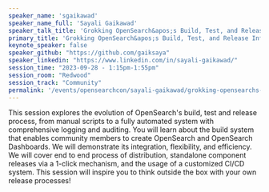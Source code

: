 ```yaml
---
speaker_name: 'sgaikawad'
speaker_name_full: 'Sayali Gaikawad'
speaker_talk_title: 'Grokking OpenSearch&apos;s Build, Test, and Release Infrastructure'
primary_title: 'Grokking OpenSearch&apos;s Build, Test, and Release Infrastructure'
keynote_speaker: false
speaker_github: "https://github.com/gaiksaya"
speaker_linkedin: "https://www.linkedin.com/in/sayali-gaikawad/"
session_time: "2023-09-28 - 1:15pm-1:55pm"
session_room: "Redwood"
session_track: "Community"
permalink: '/events/opensearchcon/sayali-gaikawad/grokking-opensearchs-build-test-and-release-infrastructure.html'
---
```


This session explores the evolution of OpenSearch's build, test and release process, from manual scripts to a fully automated system with comprehensive logging and auditing. You will learn about the build system that enables community members to create OpenSearch and OpenSearch Dashboards. We will demonstrate its integration, flexibility, and efficiency. We will cover end to end process of distribution, standalone component releases via a 1-click mechanism, and the usage of a customized CI/CD system. This session will inspire you to think outside the box with your own release processes!
